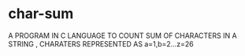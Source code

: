 # char-sum
A PROGRAM IN  C LANGUAGE TO COUNT SUM OF CHARACTERS IN A STRING , CHARATERS REPRESENTED AS a=1,b=2...z=26
